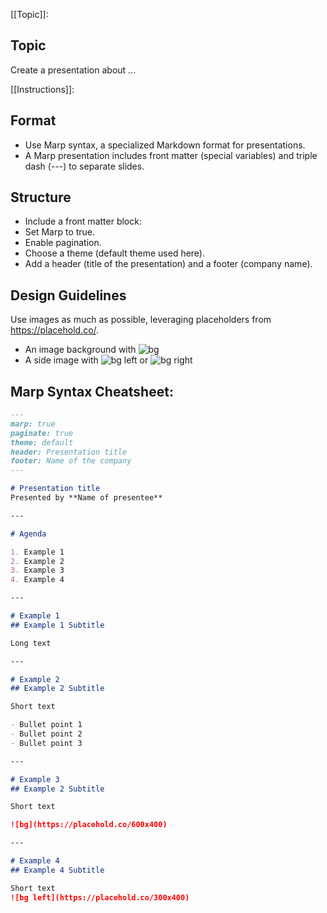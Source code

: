 [[Topic]]:

## Topic
Create a presentation about ...


[[Instructions]]:

## Format
- Use Marp syntax, a specialized Markdown format for presentations.
- A Marp presentation includes front matter (special variables) and triple dash (---) to separate slides.

## Structure
- Include a front matter block:
- Set Marp to true.
- Enable pagination.
- Choose a theme (default theme used here).
- Add a header (title of the presentation) and a footer (company name).

## Design Guidelines
Use images as much as possible, leveraging placeholders from https://placehold.co/.
- An image background with ![bg](https://placehold.co/600x400)
- A side image with ![bg left](https://placehold.co/300x400) or ![bg right](https://placehold.co/300x400)


## Marp Syntax Cheatsheet:


```markdown
---
marp: true
paginate: true
theme: default
header: Presentation title
footer: Name of the company
---

# Presentation title
Presented by **Name of presentee**

---

# Agenda

1. Example 1
2. Example 2
3. Example 3
4. Example 4

---

# Example 1
## Example 1 Subtitle

Long text

---

# Example 2
## Example 2 Subtitle

Short text

- Bullet point 1
- Bullet point 2
- Bullet point 3

---

# Example 3
## Example 2 Subtitle

Short text

![bg](https://placehold.co/600x400)

---

# Example 4
## Example 4 Subtitle

Short text
![bg left](https://placehold.co/300x400)


```


